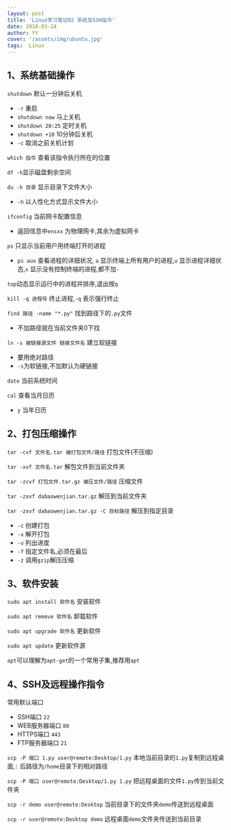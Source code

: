 ```yaml
---
layout: post
title: 'Linux学习笔记02 系统及SSH指令'
date: 2018-03-24
author: YY
cover: '/assets/img/ubuntu.jpg'
tags:  Linux
---
```

## 1、系统基础操作 ##
`shutdown`  默认一分钟后关机

- `-r` 重启
- `shutdown now` 马上关机
- `shutdown 20:25` 定时关机
- `shutdown +10` 10分钟后关机
- `-c` 取消之前关机计划

`which 指令` 查看该指令执行所在的位置

`df -h`显示磁盘剩余空间

`du -h 目录` 显示目录下文件大小

- `-h` 以人性化方式显示文件大小

`ifconfig` 当前网卡配置信息

- 返回信息中`ensxx` 为物理网卡,其余为虚拟网卡

`ps` 只显示当前用户用终端打开的进程

- `ps aux` 查看进程的详细状况, `a` 显示终端上所有用户的进程,`u` 显示进程详细状态,`x` 显示没有控制终端的进程,都不加`-`

`top`动态显示运行中的进程并排序,退出按`q`

`kill -q 进程号` 终止进程,`-q` 表示强行终止

`find 路径 -name "*.py"` 找到路径下的`.py`文件

- 不加路径就在当前文件夹0下找

`ln -s 被链接源文件 链接文件名` 建立软链接

- 要用绝对路径
- `-s`为软链接,不加默认为硬链接

`date` 当前系统时间

`cal` 查看当月日历

- `y` 当年日历

## 2、打包压缩操作 ##
`tar -cvf 文件名.tar 被打包文件/路径` 打包文件(不压缩)

`tar -xvf 文件名.tar` 解包文件到当前文件夹

`tar -zcvf 打包文件.tar.gz 被压文件/路径` 压缩文件

`tar -zxvf dabaowenjian.tar.gz` 解压到当前文件夹

`tar -zxvf dabaowenjian.tar.gz -C 目标路径` 解压到指定目录
- `-c` 创建打包
- `-x` 解开打包
- `-v` 列出进度
- `-f` 指定文件名,必须在最后
- `-z` 调用`gzip`解压压缩

## 3、软件安装 ##
`sudo apt install 软件名` 安装软件

`sudo apt remove 软件名` 卸载软件

`sudo apt upgrade 软件名` 更新软件

`sudo apt update` 更新软件源

`apt`可以理解为`apt-get`的一个常用子集,推荐用`apt`

## 4、SSH及远程操作指令 ##

常用默认端口

- SSH端口 `22`
- WEB服务器端口 `80`
- HTTPS端口 `443`
- FTP服务器端口 `21`

`scp -P 端口 1.py user@remote:Desktop/1.py` 本地当前目录的`1.py`复制到远程桌面,`:` 后路径为`/home`目录下的相对路径

`scp -P 端口 user@remote:Desktop/1.py 1.py` 把远程桌面的文件`1.py`传到当前文件夹

`scp -r demo user@remote:Desktop` 当前目录下的文件夹`demo`传送到远程桌面

`scp -r user@remote:Desktop demo` 远程桌面`demo`文件夹传送到当前目录
